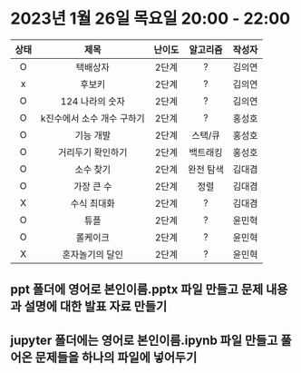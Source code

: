 # 2023년 1월 26일 목요일 20:00 - 22:00

|상태|제목|난이도|알고리즘|작성자  
|:---:|:---:|:---:|:---:|:---:|  
|O|택배상자|2단계|?|김의연  
|x|후보키|2단계|?|김의연  
|O|124 나라의 숫자|2단계|?|김의연  
|O|k진수에서 소수 개수 구하기|2단계|?|홍성호
|O|기능 개발|2단계|스택/큐|홍성호
|O|거리두기 확인하기|2단계|백트래킹|홍성호
|O|소수 찾기|2단계|완전 탐색|김대겸
|O|가장 큰 수|2단계|정렬|김대겸  
|X|수식 최대화|2단계|?|김대겸  
|O|튜플|2단계|?|윤민혁
|O|롤케이크|2단계|?|윤민혁
|X|혼자놀기의 달인|2단계|?|윤민혁

## ppt 폴더에 영어로 본인이름.pptx 파일 만들고 문제 내용과 설명에 대한 발표 자료 만들기
## jupyter 폴더에는 영어로 본인이름.ipynb 파일 만들고 풀어온 문제들을 하나의 파일에 넣어두기
